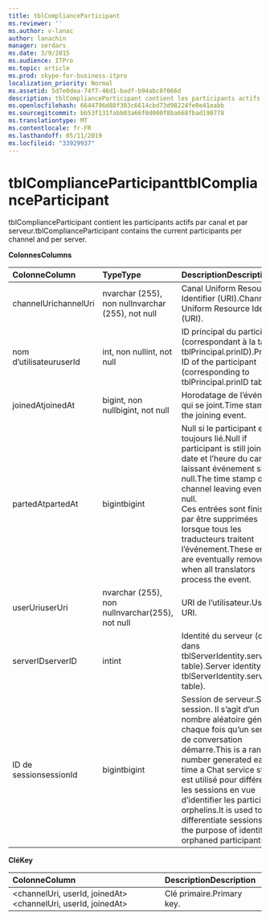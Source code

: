 ```yaml
---
title: tblComplianceParticipant
ms.reviewer: ''
ms.author: v-lanac
author: lanachin
manager: serdars
ms.date: 3/9/2015
ms.audience: ITPro
ms.topic: article
ms.prod: skype-for-business-itpro
localization_priority: Normal
ms.assetid: 5d7e0dea-74f7-46d1-badf-b94abc8f066d
description: tblComplianceParticipant contient les participants actifs par canal et par serveur.
ms.openlocfilehash: 6644796d88f303c6614cbd73d98224fe0e41eabb
ms.sourcegitcommit: bb53f131fabb03a66f0d000f8ba668fbad190778
ms.translationtype: MT
ms.contentlocale: fr-FR
ms.lasthandoff: 05/11/2019
ms.locfileid: "33929937"
---
```

# <a name="tblcomplianceparticipant"></a><span data-ttu-id="3e237-103">tblComplianceParticipant</span><span class="sxs-lookup"><span data-stu-id="3e237-103">tblComplianceParticipant</span></span>
 
<span data-ttu-id="3e237-104">tblComplianceParticipant contient les participants actifs par canal et par serveur.</span><span class="sxs-lookup"><span data-stu-id="3e237-104">tblComplianceParticipant contains the current participants per channel and per server.</span></span>
  
<span data-ttu-id="3e237-105">**Colonnes**</span><span class="sxs-lookup"><span data-stu-id="3e237-105">**Columns**</span></span>

|<span data-ttu-id="3e237-106">**Colonne**</span><span class="sxs-lookup"><span data-stu-id="3e237-106">**Column**</span></span>|<span data-ttu-id="3e237-107">**Type**</span><span class="sxs-lookup"><span data-stu-id="3e237-107">**Type**</span></span>|<span data-ttu-id="3e237-108">**Description**</span><span class="sxs-lookup"><span data-stu-id="3e237-108">**Description**</span></span>|
|:-----|:-----|:-----|
|<span data-ttu-id="3e237-109">channelUri</span><span class="sxs-lookup"><span data-stu-id="3e237-109">channelUri</span></span>  <br/> |<span data-ttu-id="3e237-110">nvarchar (255), non null</span><span class="sxs-lookup"><span data-stu-id="3e237-110">nvarchar (255), not null</span></span>  <br/> |<span data-ttu-id="3e237-111">Canal Uniform Resource Identifier (URI).</span><span class="sxs-lookup"><span data-stu-id="3e237-111">Channel Uniform Resource Identifier (URI).</span></span>  <br/> |
|<span data-ttu-id="3e237-112">nom d’utilisateur</span><span class="sxs-lookup"><span data-stu-id="3e237-112">userId</span></span>  <br/> |<span data-ttu-id="3e237-113">int, non null</span><span class="sxs-lookup"><span data-stu-id="3e237-113">int, not null</span></span>  <br/> |<span data-ttu-id="3e237-114">ID principal du participant (correspondant à la table tblPrincipal.prinID).</span><span class="sxs-lookup"><span data-stu-id="3e237-114">Principal ID of the participant (corresponding to tblPrincipal.prinID table).</span></span>  <br/> |
|<span data-ttu-id="3e237-115">joinedAt</span><span class="sxs-lookup"><span data-stu-id="3e237-115">joinedAt</span></span>  <br/> |<span data-ttu-id="3e237-116">bigint, non null</span><span class="sxs-lookup"><span data-stu-id="3e237-116">bigint, not null</span></span>  <br/> |<span data-ttu-id="3e237-117">Horodatage de l’événement qui se joint.</span><span class="sxs-lookup"><span data-stu-id="3e237-117">Time stamp of the joining event.</span></span>  <br/> |
|<span data-ttu-id="3e237-118">partedAt</span><span class="sxs-lookup"><span data-stu-id="3e237-118">partedAt</span></span>  <br/> |<span data-ttu-id="3e237-119">bigint</span><span class="sxs-lookup"><span data-stu-id="3e237-119">bigint</span></span>  <br/> |<span data-ttu-id="3e237-120">Null si le participant est toujours lié.</span><span class="sxs-lookup"><span data-stu-id="3e237-120">Null if participant is still joined.</span></span> <span data-ttu-id="3e237-121">La date et l’heure du canal en laissant événement si non null.</span><span class="sxs-lookup"><span data-stu-id="3e237-121">The time stamp of the channel leaving event if not null.</span></span>  <br/> <span data-ttu-id="3e237-122">Ces entrées sont finissent par être supprimées lorsque tous les traducteurs traitent l’événement.</span><span class="sxs-lookup"><span data-stu-id="3e237-122">These entries are eventually removed when all translators process the event.</span></span>  <br/> |
|<span data-ttu-id="3e237-123">userUri</span><span class="sxs-lookup"><span data-stu-id="3e237-123">userUri</span></span>  <br/> |<span data-ttu-id="3e237-124">nvarchar (255), non null</span><span class="sxs-lookup"><span data-stu-id="3e237-124">nvarchar(255), not null</span></span>  <br/> |<span data-ttu-id="3e237-125">URI de l’utilisateur.</span><span class="sxs-lookup"><span data-stu-id="3e237-125">User URI.</span></span>  <br/> |
|<span data-ttu-id="3e237-126">serverID</span><span class="sxs-lookup"><span data-stu-id="3e237-126">serverID</span></span>  <br/> |<span data-ttu-id="3e237-127">int</span><span class="sxs-lookup"><span data-stu-id="3e237-127">int</span></span>  <br/> |<span data-ttu-id="3e237-128">Identité du serveur (comme dans tblServerIdentity.serverID table).</span><span class="sxs-lookup"><span data-stu-id="3e237-128">Server identity (as in tblServerIdentity.serverID table).</span></span>  <br/> |
|<span data-ttu-id="3e237-129">ID de session</span><span class="sxs-lookup"><span data-stu-id="3e237-129">sessionId</span></span>  <br/> |<span data-ttu-id="3e237-130">bigint</span><span class="sxs-lookup"><span data-stu-id="3e237-130">bigint</span></span>  <br/> |<span data-ttu-id="3e237-131">Session de serveur.</span><span class="sxs-lookup"><span data-stu-id="3e237-131">Server session.</span></span> <span data-ttu-id="3e237-132">Il s’agit d’un nombre aléatoire généré chaque fois qu’un service de conversation démarre.</span><span class="sxs-lookup"><span data-stu-id="3e237-132">This is a random number generated each time a Chat service starts.</span></span> <span data-ttu-id="3e237-133">Il est utilisé pour différencier les sessions en vue d’identifier les participants orphelins.</span><span class="sxs-lookup"><span data-stu-id="3e237-133">It is used to differentiate sessions for the purpose of identifying orphaned participants.</span></span>  <br/> |
   
<span data-ttu-id="3e237-134">**Clé**</span><span class="sxs-lookup"><span data-stu-id="3e237-134">**Key**</span></span>

|<span data-ttu-id="3e237-135">**Colonne**</span><span class="sxs-lookup"><span data-stu-id="3e237-135">**Column**</span></span>|<span data-ttu-id="3e237-136">**Description**</span><span class="sxs-lookup"><span data-stu-id="3e237-136">**Description**</span></span>|
|:-----|:-----|
|<span data-ttu-id="3e237-137">\<channelUri, userId, joinedAt\></span><span class="sxs-lookup"><span data-stu-id="3e237-137">\<channelUri, userId, joinedAt\></span></span>  <br/> |<span data-ttu-id="3e237-138">Clé primaire.</span><span class="sxs-lookup"><span data-stu-id="3e237-138">Primary key.</span></span>  <br/> |
   

